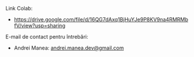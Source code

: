 Link Colab:

* https://drive.google.com/file/d/16QG7dAxq1BjHuYJe9P8KV9na4RMRMbfV/view?usp=sharing

E-mail de contact pentru întrebări:

* Andrei Manea: andrei.manea.dev@gmail.com
